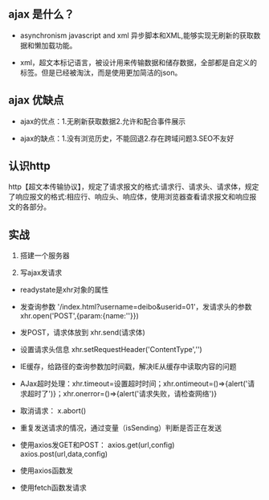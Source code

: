 ## ajax 是什么？
* asynchronism javascript and xml 异步脚本和XML,能够实现无刷新的获取数据和懒加载功能。

* xml，超文本标记语言，被设计用来传输数据和储存数据，全部都是自定义的标签。但是已经被淘汰，而是使用更加简洁的json。

## ajax 优缺点
* ajax的优点：1.无刷新获取数据2.允许和配合事件展示

* ajax的缺点：1.没有浏览历史，不能回退2.存在跨域问题3.SEO不友好

## 认识http

http【超文本传输协议】，规定了请求报文的格式:请求行、请求头、请求体，规定了响应报文的格式:相应行、响应头、响应体，使用浏览器查看请求报文和响应报文的各部分。

## 实战
1. 搭建一个服务器

2. 写ajax发请求
* readystate是xhr对象的属性

* 发查询参数 '/index.html?username=deibo&userid=01'，发请求头的参数 xhr.open('POST',{param:{name:''}})

* 发POST，请求体放到 xhr.send(请求体)

* 设置请求头信息 xhr.setRequestHeader('ContentType','')

* IE缓存，给路径的查询参数加时间戳，解决IE从缓存中读取内容的问题

* AJax超时处理：xhr.timeout=设置超时时间；xhr.ontimeout=()=>{alert('请求超时了')}；xhr.onerror=()=>{alert('请求失败，请检查网络')}

* 取消请求： x.abort()

* 重复发送请求的情况，通过变量（isSending）判断是否正在发送 

* 使用axios发GET和POST： axios.get(url,config) axios.post(url,data,config)

* 使用axios函数发

* 使用fetch函数发请求
